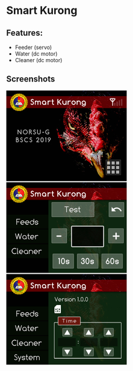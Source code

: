 # Smart Kurong
## Features:
* Feeder (servo)
* Water (dc motor)
* Cleaner (dc motor)

## Screenshots
![home](https://github.com/awooo-ph/SmartKurong/blob/master/home.jpg)
![menu](https://github.com/awooo-ph/SmartKurong/blob/master/menu0.jpg)
![menu](https://github.com/awooo-ph/SmartKurong/blob/master/menu_system.jpg)
